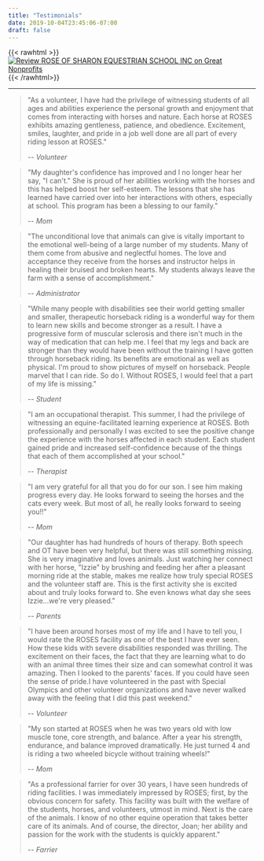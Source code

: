 ```yaml
---
title: "Testimonials"
date: 2019-10-04T23:45:06-07:00
draft: false
---
```


{{< rawhtml >}}
<a href="http://greatnonprofits.org/reviews/rose-of-sharon-equestrian-school-inc/?badge=1"><img alt="Review ROSE OF SHARON EQUESTRIAN SCHOOL INC on Great Nonprofits" title="Review ROSE OF SHARON EQUESTRIAN SCHOOL INC on Great Nonprofits" src="http://greatnonprofits.org/images/great-nonprofits.gif"></a>
{{< /rawhtml>}}

---

> "As a volunteer, I have had the privilege of witnessing students of all ages and abilities experience the personal growth and enjoyment that comes from interacting with horses and nature. Each horse at ROSES exhibits amazing gentleness, patience, and obedience. Excitement, smiles, laughter, and pride in a job well done are all part of every riding lesson at ROSES." 
>
> -- <cite>Volunteer</cite>

> "My daughter's confidence has improved and I no longer hear her say, "I can't." She is proud of her abilities working with the horses and this has helped boost her self-esteem. The lessons that she has learned have carried over into her interactions with others, especially at school. This program has been a blessing to our family." 
>
> -- <cite>Mom</cite>

> "The unconditional love that animals can give is vitally important to the emotional well-being of a large number of my students. Many of them come from abusive and neglectful homes. The love and acceptance they receive from the horses and instructor helps in healing their bruised and broken hearts. My students always leave the farm with a sense of accomplishment." 
>
> -- <cite>Administrator</cite>

> "While many people with disabilities see their world getting smaller and smaller, therapeutic horseback riding is a wonderful way for them to learn new skills and become stronger as a result. I have a progressive form of muscular sclerosis and there isn't much in the way of medication that can help me. I feel that my legs and back are stronger than they would have been without the training I have gotten through horseback riding. Its benefits are emotional as well as physical. I'm proud to show pictures of myself on horseback. People marvel that I can ride. So do I. Without ROSES, I would feel that a part of my life is missing." 
>
> -- <cite>Student</cite>

> "I am an occupational therapist. This summer, I had the privilege of witnessing an equine-facilitated learning experience at ROSES. Both professionally and personally I was excited to see the positive change the experience with the horses affected in each student. Each student gained pride and increased self-confidence because of the things that each of them accomplished at your school." 
>
> -- <cite>Therapist</cite>

> "I am very grateful for all that you do for our son. I see him making progress every day. He looks forward to seeing the horses and the cats every week. But most of all, he really looks forward to seeing you!!" 
> 
> -- <cite>Mom</cite>

> "Our daughter has had hundreds of hours of therapy. Both speech and OT have been very helpful, but there was still something missing. She is very imaginative and loves animals. Just watching her connect with her horse, "Izzie" by brushing and feeding her after a pleasant morning ride at the stable, makes me realize how truly special ROSES and the volunteer staff are. This is the first activity she is excited about and truly looks forward to. She even knows what day she sees Izzie...we're very pleased." 
> 
> -- <cite>Parents</cite>

> "I have been around horses most of my life and I have to tell you, I would rate the ROSES facility as one of the best I have ever seen. How these kids with severe disabilities responded was thrilling. The excitement on their faces, the fact that they are learning what to do with an animal three times their size and can somewhat control it was amazing. Then I looked to the parents' faces. If you could have seen the sense of pride.I have volunteered in the past with Special Olympics and other volunteer organizations and have never walked away with the feeling that I did this past weekend." 
> 
> -- <cite>Volunteer</cite>

> "My son started at ROSES when he was two years old with low muscle tone, core strength, and balance. After a year his strength, endurance, and balance improved dramatically. He just turned 4 and is riding a two wheeled bicycle without training wheels!" 
> 
> -- <cite>Mom</cite>

> "As a professional farrier for over 30 years, I have seen hundreds of riding facilities. I was immediately impressed by ROSES; first, by the obvious concern for safety. This facility was built with the welfare of the students, horses, and volunteers, utmost in mind. Next is the care of the animals. I know of no other equine operation that takes better care of its animals. And of course, the director, Joan; her ability and passion for the work with the students is quickly apparent." 
>
> -- <cite>Farrier</cite>